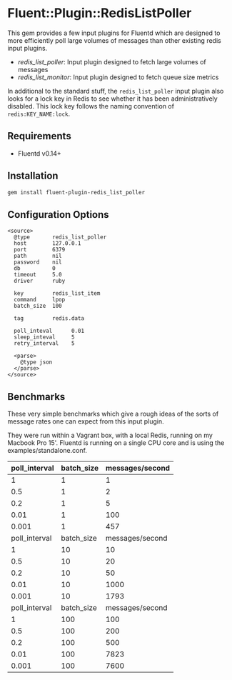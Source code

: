 # Fluent::Plugin::RedisListPoller

This gem provides a few input plugins for Fluentd which are designed to more efficiently poll large volumes of messages than other existing redis input plugins. 

* *redis_list_poller*: Input plugin designed to fetch large volumes of messages
* *redis_list_monitor*: Input plugin designed to fetch queue size metrics

In additional to the standard stuff, the `redis_list_poller` input plugin also looks for a lock key in Redis to see whether it has been administratively disabled. This lock key follows the naming convention of `redis:KEY_NAME:lock`.

## Requirements

* Fluentd v0.14+

## Installation

```bash
gem install fluent-plugin-redis_list_poller
```

## Configuration Options

```
<source>
  @type       redis_list_poller
  host        127.0.0.1
  port        6379
  path        nil
  password    nil
  db          0
  timeout     5.0
  driver      ruby

  key         redis_list_item
  command     lpop
  batch_size  100

  tag         redis.data

  poll_inteval      0.01
  sleep_inteval     5
  retry_interval    5

  <parse>
    @type json
  </parse>
</source>
```

## Benchmarks

These very simple benchmarks which give a rough ideas of the sorts of message rates one can expect from this input plugin.

They were run within a Vagrant box, with a local Redis, running on my Macbook Pro 15'. Fluentd is running on a single CPU core and is using the examples/standalone.conf.

poll_interval|batch_size|messages/second|
-------------|----------|---------------|
1     | 1   | 1
0.5   | 1   | 2
0.2   | 1   | 5
0.01  | 1   | 100
0.001 | 1   | 457
poll_interval|batch_size|messages/second|
1     | 10  | 10
0.5   | 10  | 20
0.2   | 10  | 50
0.01  | 10  | 1000 
0.001 | 10  | 1793
poll_interval|batch_size|messages/second|
1     | 100 | 100
0.5   | 100 | 200
0.2   | 100 | 500
0.01  | 100 | 7823
0.001 | 100 | 7600

